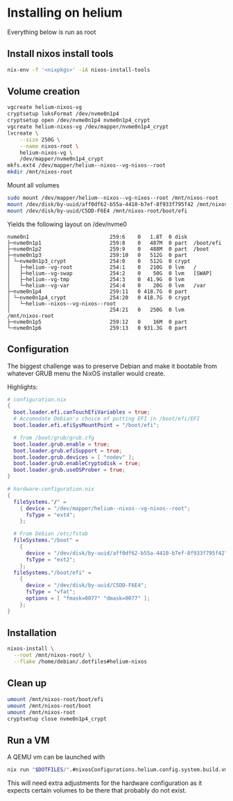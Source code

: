 <!--
SPDX-FileCopyrightText: 2014-2025 Justus Perlwitz

SPDX-License-Identifier: GPL-3.0-or-later
-->

# Installing on helium

Everything below is run as root

## Install nixos install tools

```bash
nix-env -f '<nixpkgs>' -iA nixos-install-tools
```

## Volume creation

```bash
vgcreate helium-nixos-vg
cryptsetup luksFormat /dev/nvme0n1p4
cryptsetup open /dev/nvme0n1p4 nvme0n1p4_crypt
vgcreate helium-nixos-vg /dev/mapper/nvme0n1p4_crypt
lvcreate \
    --size 250G \
    --name nixos-root \
    helium-nixos-vg \
    /dev/mapper/nvme0n1p4_crypt
mkfs.ext4 /dev/mapper/helium--nixos--vg-nixos--root
mkdir /mnt/nixos-root
```

Mount all volumes

```bash
sudo mount /dev/mapper/helium--nixos--vg-nixos--root /mnt/nixos-root
mount /dev/disk/by-uuid/aff0df62-b55a-4410-b7ef-8f933f795f42 /mnt/nixos-root/boot
mount /dev/disk/by-uuid/C5DD-F6E4 /mnt/nixos-root/boot/efi
```

Yields the following layout on /dev/nvme0

```
nvme0n1                          259:6    0   1.8T  0 disk
├─nvme0n1p1                      259:8    0   487M  0 part  /boot/efi
├─nvme0n1p2                      259:9    0   488M  0 part  /boot
├─nvme0n1p3                      259:10   0   512G  0 part
│ └─nvme0n1p3_crypt              254:0    0   512G  0 crypt
│   ├─helium--vg-root            254:1    0   210G  0 lvm   /
│   ├─helium--vg-swap            254:2    0    50G  0 lvm   [SWAP]
│   ├─helium--vg-tmp             254:3    0  41.9G  0 lvm
│   └─helium--vg-var             254:4    0    20G  0 lvm   /var
├─nvme0n1p4                      259:11   0 418.7G  0 part
│ └─nvme0n1p4_crypt              254:20   0 418.7G  0 crypt
│   └─helium--nixos--vg-nixos--root
│                                254:21   0   250G  0 lvm   /mnt/nixos-root
├─nvme0n1p5                      259:12   0    16M  0 part
└─nvme0n1p6                      259:13   0 931.3G  0 part
```

## Configuration

The biggest challenge was to preserve Debian and make it bootable from
whatever GRUB menu the NixOS installer would create.

Highlights:

```nix
# configuration.nix
{
  boot.loader.efi.canTouchEfiVariables = true;
  # Accomodate Debian's choice of putting EFI in /boot/efi/EFI
  boot.loader.efi.efiSysMountPoint = "/boot/efi";

  # from /boot/grub/grub.cfg
  boot.loader.grub.enable = true;
  boot.loader.grub.efiSupport = true;
  boot.loader.grub.devices = [ "nodev" ];
  boot.loader.grub.enableCryptodisk = true;
  boot.loader.grub.useOSProber = true;
}
```

```nix
# hardware-configuration.nix
{
  fileSystems."/" =
    { device = "/dev/mapper/helium--nixos--vg-nixos--root";
      fsType = "ext4";
    };

  # From Debian /etc/fstab
  fileSystems."/boot" =
    {
      device = "/dev/disk/by-uuid/aff0df62-b55a-4410-b7ef-8f933f795f42";
      fsType = "ext2";
    };
  fileSystems."/boot/efi" =
    {
      device = "/dev/disk/by-uuid/C5DD-F6E4";
      fsType = "vfat";
      options = [ "fmask=0077" "dmask=0077" ];
    };
}
```

## Installation

```bash
nixos-install \
  --root /mnt/nixos-root/ \
  --flake /home/debian/.dotfiles#helium-nixos
```

## Clean up

```bash
umount /mnt/nixos-root/boot/efi
umount /mnt/nixos-root/boot
umount /mnt/nixos-root
cryptsetup close nvme0n1p4_crypt
```

## Run a VM

A QEMU vm can be launched with

```bash
nix run "$DOTFILES/".#nixosConfigurations.helium.config.system.build.vm
```

This will need extra adjustments for the hardware configuration as it expects
certain volumes to be there that probably do not exist.
